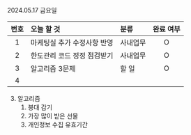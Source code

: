 2024.05.17 금요일

| 번호 | 오늘 할 것                  | 분류     | 완료 여부 |
| :--: | :-------------------------- | :------- | :-------: |
|  1   | 마케팅실 추가 수정사항 반영 | 사내업무 |     O     |
|  2   | 한도관리 코드 정정 점검받기 | 사내업무 |     O     |
|  3   | 알고리즘 3문제              | 할 일    |     O     |
|  4   |                             |          |           |

3. 알고리즘
   1. 붕대 감기
   2. 가장 많이 받은 선물
   3. 개인정보 수집 유효기간

